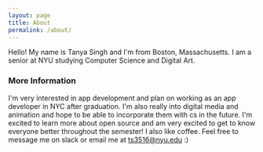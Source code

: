 ```yaml
---
layout: page
title: About
permalink: /about/
---
```


Hello! My name is Tanya Singh and I'm from Boston, Massachusetts. I am a senior at NYU studying Computer Science and Digital Art. 



### More Information
I'm very interested in app development and plan on working as an app developer in NYC after graduation. I'm also really into digital media and animation and hope to be able to incorporate them with cs in the future. I'm excited to learn more about open source and am very excited to get to know everyone better throughout the semester! I also like coffee. Feel free to message me on slack or email me at ts3516@nyu.edu :) 

